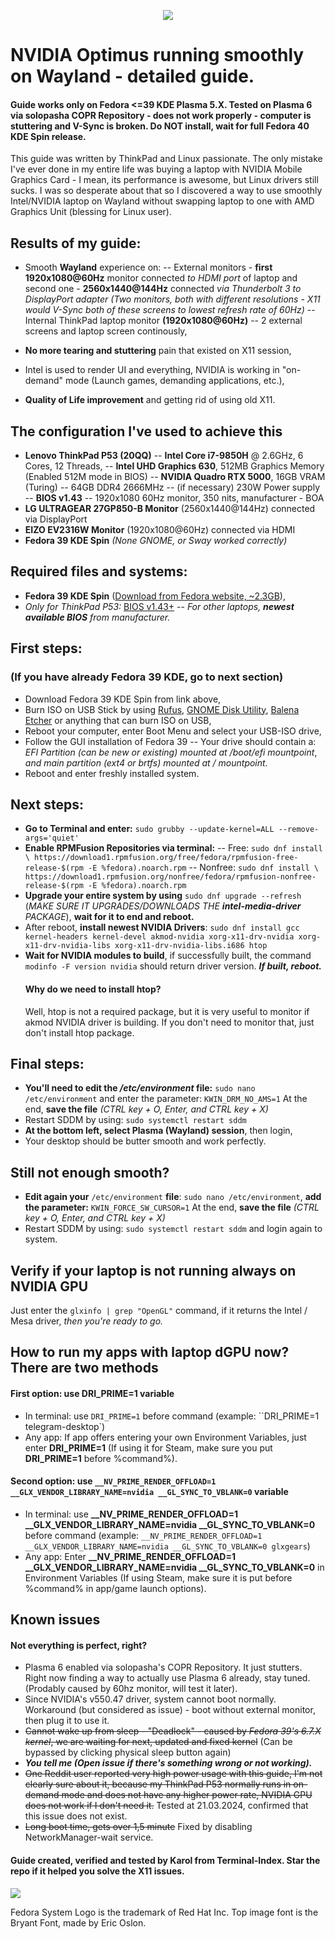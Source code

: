 <p align="center">
  <img src="https://i.imgur.com/izi33Tg.png" />
</p>

# NVIDIA Optimus running smoothly on Wayland - detailed guide.

#### Guide works only on Fedora <=39 KDE Plasma 5.X. Tested on Plasma 6 via solopasha COPR Repository - does not work properly - computer is stuttering and V-Sync is broken. Do NOT install, wait for full Fedora 40 KDE Spin release.

This guide was written by ThinkPad and Linux passionate.  The only mistake I've ever done in my entire life was buying a laptop with NVIDIA Mobile Graphics Card - I mean, its performance is awesome, but Linux drivers still sucks.
I was so desperate about that so I discovered a way to use smoothly Intel/NVIDIA laptop on Wayland without swapping laptop to one with AMD Graphics Unit (blessing for Linux user).
## Results of my guide:
- Smooth **Wayland** experience on:
-- External monitors - **first 1920x1080@60Hz** monitor connected _to HDMI port_ of laptop and second one - **2560x1440@144Hz** connected _via Thunderbolt 3 to DisplayPort adapter_ *(Two monitors, both with different resolutions - X11 would V-Sync both of these screens to lowest refresh rate of 60Hz)*
-- Internal ThinkPad laptop monitor **(1920x1080@60Hz)**
-- 2 external screens and laptop screen continously,

- **No more tearing and stuttering** pain that existed on X11 session,
- Intel is used to render UI and everything, NVIDIA is working in "on-demand" mode (Launch games, demanding applications, etc.),
- **Quality of Life improvement** and getting rid of using old X11.

## The configuration I've used to achieve this
- **Lenovo ThinkPad P53 (20QQ)**
-- **Intel Core i7-9850H** @ 2.6GHz, 6 Cores, 12 Threads,
-- **Intel UHD Graphics 630**, 512MB Graphics Memory (Enabled 512M mode in BIOS)
-- **NVIDIA Quadro RTX 5000**, 16GB VRAM (Turing)
-- 64GB DDR4 2666MHz
-- (if necessary) 230W Power supply
-- **BIOS v1.43** 
-- 1920x1080 60Hz monitor, 350 nits, manufacturer - BOA
- **LG ULTRAGEAR 27GP850-B Monitor** (2560x1440@144Hz) connected via DisplayPort
- **EIZO EV2316W Monitor** (1920x1080@60Hz) connected via HDMI
- **Fedora 39 KDE Spin** *(None GNOME, or Sway worked correctly)*

## Required files and systems:

- **Fedora 39 KDE Spin** ([Download from Fedora website, ~2.3GB](https://fedoraproject.org/pl/spins/kde/)),
- *Only for ThinkPad P53:* [BIOS v1.43+](https://support.lenovo.com/us/pl/downloads/ds540999-bios-update-utility-bootable-cd-for-windows-10-64-bit-linux-thinkpad-p53-p73)
-- *For other laptops, **newest available BIOS** from manufacturer.*

## First steps:
### (If you have already Fedora 39 KDE, go to next section)
- Download Fedora 39 KDE Spin from link above,
- Burn ISO on USB Stick by using [Rufus](https://rufus.ie), [GNOME Disk Utility](https://gitlab.gnome.org/GNOME/gnome-disk-utility), [Balena Etcher](https://etcher.balena.io) or anything that can burn ISO on USB,
- Reboot your computer, enter Boot Menu and select your USB-ISO drive,
- Follow the GUI installation of Fedora 39
-- Your drive should contain a: *EFI Partition (can be new or existing) mounted at /boot/efi mountpoint*, *and main partition (ext4 or brtfs) mounted at  / mountpoint.*
- Reboot and enter freshly installed system.

## Next steps:

- **Go to Terminal and enter:**
 ``sudo grubby --update-kernel=ALL --remove-args='quiet'``
 - **Enable RPMFusion Repositories via terminal:**
 -- Free:
  ``sudo dnf install \
  https://download1.rpmfusion.org/free/fedora/rpmfusion-free-release-$(rpm -E %fedora).noarch.rpm``
  -- Nonfree:
   ``sudo dnf install \
  https://download1.rpmfusion.org/nonfree/fedora/rpmfusion-nonfree-release-$(rpm -E %fedora).noarch.rpm``
  - **Upgrade your entire system by using** ``sudo dnf upgrade --refresh`` (*MAKE SURE IT UPGRADES/DOWNLOADS THE **intel-media-driver** PACKAGE*), **wait for it to end and reboot.**
  - After reboot, **install newest NVIDIA Drivers**:
   ``sudo dnf install gcc kernel-headers kernel-devel akmod-nvidia xorg-x11-drv-nvidia xorg-x11-drv-nvidia-libs xorg-x11-drv-nvidia-libs.i686 htop``
   - **Wait for NVIDIA modules to build**, if successfully built, the command ``modinfo -F version nvidia`` should return driver version. ***If built, reboot.***
     #### Why do we need to install htop?
     Well, htop is not a required package, but it is very useful to monitor if akmod NVIDIA driver is building. If you don't need to monitor that, just don't install htop package.

## Final steps:
- **You'll need to edit the */etc/environment* file:**
`` sudo nano /etc/environment ``
and enter the parameter:
``KWIN_DRM_NO_AMS=1``
At the end, **save the file** *(CTRL key + O, Enter, and CTRL key + X)*
- Restart SDDM by using:
``sudo systemctl restart sddm``
- **At the bottom left, select Plasma (Wayland) session**, then login,
- Your desktop should be butter smooth and work perfectly.


## Still not enough smooth?

- **Edit again your** ``/etc/environment`` **file**:
``sudo nano /etc/environment``,
**add the parameter:**
``KWIN_FORCE_SW_CURSOR=1``
At the end, **save the file** *(CTRL key + O, Enter, and CTRL key + X)*
- Restart SDDM by using:
``sudo systemctl restart sddm``
and login again to system.
## Verify if your laptop is not running always on NVIDIA GPU
Just enter the ``glxinfo | grep "OpenGL"`` command, if it returns the Intel / Mesa driver, *then you're ready to go.*

## How to run my apps with laptop dGPU now? There are two methods
#### First option: use DRI_PRIME=1 variable
- In terminal: use ``DRI_PRIME=1`` before command (example: ``DRI_PRIME=1 telegram-desktop`)
- Any app:  If app offers entering your own Environment Variables, just enter **DRI_PRIME=1** (If using it for Steam, make sure you put **DRI_PRIME=1** before %command%).
#### Second option: use ``__NV_PRIME_RENDER_OFFLOAD=1 __GLX_VENDOR_LIBRARY_NAME=nvidia __GL_SYNC_TO_VBLANK=0`` variable
- In terminal: use **__NV_PRIME_RENDER_OFFLOAD=1 __GLX_VENDOR_LIBRARY_NAME=nvidia __GL_SYNC_TO_VBLANK=0** before command (example: ``__NV_PRIME_RENDER_OFFLOAD=1 __GLX_VENDOR_LIBRARY_NAME=nvidia __GL_SYNC_TO_VBLANK=0 glxgears``)
- Any app: Enter **__NV_PRIME_RENDER_OFFLOAD=1 __GLX_VENDOR_LIBRARY_NAME=nvidia __GL_SYNC_TO_VBLANK=0** in Environment Variables (If using Steam, make sure it is put before %command% in app/game launch options).

## Known issues
#### Not everything is perfect, right? 
- Plasma 6 enabled via solopasha's COPR Repository. It just stutters. Right now finding a way to actually use Plasma 6 already, stay tuned. (Prodably caused by 60hz monitor, will test it later).
- Since NVIDIA's v550.47 driver, system cannot boot normally. Workaround (but considered as issue) - boot without external monitor, then plug it to use it.
-  ~~Cannot wake up from sleep  - "Deadlock" - caused by *Fedora 39's 6.7.X kernel*, we are waiting for next, updated and fixed kernel~~ (Can be bypassed by clicking physical sleep button again)
- ***You tell me (Open issue if there's something wrong or not working).***
- ~~One Reddit user reported very high power usage with this guide, I'm not clearly sure about it, because my ThinkPad P53 normally runs in on-demand mode and does not have any higher power rate, NVIDIA GPU does not work if I don't need it.~~ Tested at 21.03.2024, confirmed that this issue does not exist.
- ~~Long boot time, gets over 1,5 minute~~ Fixed by disabling NetworkManager-wait service.

#### Guide created, verified and tested by Karol from Terminal-Index. Star the repo if it helped you solve the X11 issues.
<p>
  <img src="https://i.imgur.com/jHmBvPX.png" />
</p>
Fedora System Logo is the trademark of Red Hat Inc. Top image font is the Bryant Font, made by Eric Oslon. 
